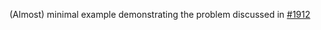 (Almost) minimal example demonstrating the problem discussed in [#1912](https://github.com/microsoft/python-language-server/issues/1912)

